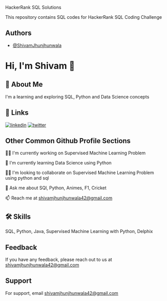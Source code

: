 HackerRank SQL Solutions

This repository contains SQL codes for HackerRank SQL Coding Challenge



## Authors

- [@ShivamJhunjhunwala](https://www.github.com/ShivamJhunjhunwala)

# Hi, I'm Shivam 👋

## 🚀 About Me
I'm a learning and exploring SQL, Python and Data Science concepts


## 🔗 Links
[![linkedin](https://img.shields.io/badge/linkedin-0A66C2?style=for-the-badge&logo=linkedin&logoColor=white)](https://www.linkedin.com/in/shivam-j-ba3b99b5/)
[![twitter](https://img.shields.io/badge/twitter-1DA1F2?style=for-the-badge&logo=twitter&logoColor=white)](https://twitter.com/ShivamJhunjhu42)


## Other Common Github Profile Sections
👩‍💻 I'm currently working on Supervised Machine Learning Problem

🧠 I'm currently learning Data Science using Python

👯‍♀️ I'm looking to collaborate on Supervised Machine Learning Problem using python and sql

💬 Ask me about SQl, Python, Animes, F1, Cricket

📫 Reach me at shivamjhunjhunwala42@gmail.com



## 🛠 Skills
SQL, Python, Java, Supervised Machine Learning with Python, Delphix


## Feedback

If you have any feedback, please reach out to us at shivamjhunjhunwala42@gmail.com


## Support

For support, email shivamjhunjhunwala42@gmail.com

